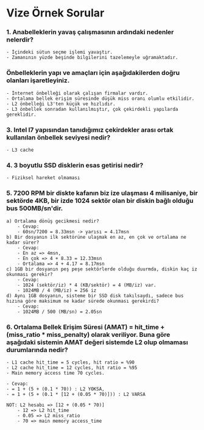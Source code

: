 # Vize Örnek Sorular

### 1. Anabelleklerin yavaş çalışmasının ardındaki nedenler nelerdir?

    - İçindeki sütun seçme işlemi yavaştır.
    - Zamanının yüzde beşinde bilgilerini tazelemeyle uğramaktadır.

### Önbelleklerin yapı ve amaçları için aşağıdakilerden doğru olanları işaretleyiniz.

    - İnternet önbelleği olarak çalışan firmalar vardır.
    - Ortalama bellek erişim süresinde düşük miss oranı olumlu etkilidir.
    - L2 önbelleği L3'ten küçük ve hızlıdır.
    - L3 önbellek sonradan kullanılmıştır, çok çekirdekli yapılarda gereklidir.

### 3. Intel I7 yapısından tanıdığımız çekirdekler arası ortak kullanılan önbellek seviyesi nedir?

    - L3 cache

### 4. 3 boyutlu SSD disklerin esas getirisi nedir?

    - Fiziksel hareket olmaması

### 5. 7200 RPM bir diskte kafanın biz ize ulaşması 4 milisaniye, bir sektörde 4KB, bir izde 1024 sektör olan bir diskin bağlı olduğu bus 500MB/sn'dir.

    a) Ortalama dönüş gecikmesi nedir?
        - Cevap:
        - 60sn/7200 = 8.33msn -> yarısı = 4.17msn
    b) Bir dosyanın ilk sektörüne ulaşmak en az, en çok ve ortalama ne kadar sürer?
        - Cevap:
        - En az => 4msn,
        - En çok => 4 + 8.33 = 12.33msn
        - Ortalama => 4 + 4.17 = 8.17msn
    c) 1GB bir dosyanın peş peşe sektörlerde olduğu duurmda, diskin kaç iz okunması gerekir?
        - Cevap:
        - 1024 (sektör/iz) * 4 (KB/sektör) = 4 (MB/iz) var.
        - 1024MB / 4 (MB/iz) = 256 iz
    d) Aynı 1GB dosyanın, sisteme bir SSD disk takılsaydı, sadece bus hızına göre maksimum ne kadar sürede okunması gerekirdi?
        - Cevap:
        - 1024MB / 500 (MB/sn) = 2.05sn

### 6. Ortalama Bellek Erişim Süresi (AMAT) = hit_time + (miss_ratio \* miss_penalty) olarak veriliyor. Buna göre aşağıdaki sistemin AMAT değeri sistemde L2 olup olmaması durumlarında nedir?

    - L1 cache hit_time = 5 cycles, hit ratio = %90
    - L2 cache hit_time = 12 cycles, hit ratio = %95
    - Main memory access time 70 cycles.

    - Cevap:
    - = 1 + (5 + (0.1 * 70)) : L2 YOKSA,
    - = 1 + (5 + (0.1 * [12 + (0.05 * 70)])) : L2 VARSA

    NOT: L2 hesabı => [12 + (0.05 * 70)]
        - 12 => L2 hit_time
        - 0.05 => L2 miss_ratio
        - 70 => main memory access_time
